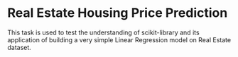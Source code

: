 # Real Estate Housing Price Prediction
This task is used to test the understanding of scikit-library and its application of building a very simple Linear Regression model on
Real Estate dataset.

